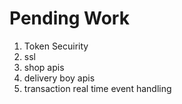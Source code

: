 # Pending Work
1. Token Secuirity
2. ssl
3. shop apis
4. delivery boy apis
5. transaction real time event handling



